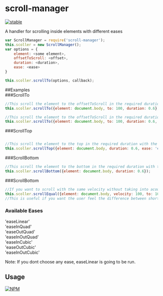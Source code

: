 # scroll-manager

[![stable](http://badges.github.io/stability-badges/dist/stable.svg)](http://github.com/badges/stability-badges)

A handler for scrolling inside elements with different eases

```js
var ScrollManager = require('scroll-manager');
this.scoller = new ScrollManager();
var options = {
	element: <some element>,
	offsetToScroll: <offset>,
	duration: <duration>,
	ease: <ease>
}

this.scoller.scrollTo(options, callback);
```

##Examples  
###ScrollTo  

```js
//This scroll the element to the offsetToScroll in the required duration with the default ease
this.scoller.scrollTo({element: document.body, to: 100, duration: 0.6});

//This scroll the element to the offsetToScroll in the required duration with the selected ease and finally execute the callback
this.scoller.scrollTo({element: document.body, to: 100, duration: 0.6, ease: 'easeOutCubic'}, callback);

```
###ScrollTop  

```js

//This scroll the element to the top in the required duration with the selected ease and finally execute the callback
this.scoller.scrollTop({element: document.body, duration: 0.6, ease: 'easeOutCubic'}, callback);

```
###ScrollBottom  

```js
//This scroll the element to the bottom in the required duration with the default ease
this.scoller.scrollBottom({element: document.body, duration: 0.6});

```
###ScrollBottom  

```js
//If you want to scroll with the same velocity without taking into acount the distance you can use:
this.scoller.scrollEqual({element: document.body, velocity: 100, to: 100, ease: 'easeOutCubic'});  
//This is useful if you want the user feel the difference between short and long distances.

```

### Available Eases  
'easeLinear'  
'easeInQuad'  
'easeOutQuad'  
'easeInOutQuad'  
'easeInCubic'  
'easeOutCubic'  
'easeInOutCubic'  

Note: If you dont choose any ease, easeLinear is going to be run.

## Usage

[![NPM](https://nodei.co/npm/scroll-manager.png)](https://www.npmjs.com/package/scroll-manager)
